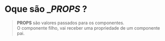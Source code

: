 # Oque são __PROPS_ ?

> __PROPS__ são valores passados para os componentes. <br/>
> O componente filho, vai receber uma propriedade de um componente pai.
> 
